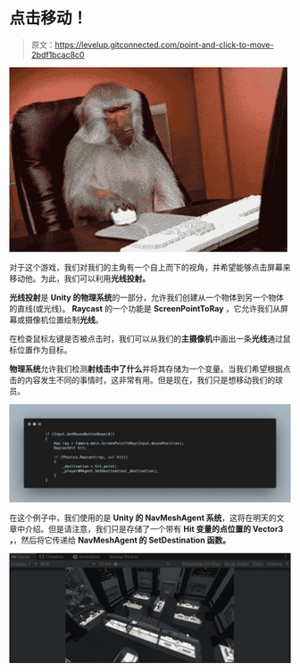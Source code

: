 # 点击移动！

> 原文：<https://levelup.gitconnected.com/point-and-click-to-move-2bdf1bcac8c0>

![](img/31133e313b25277f9bcb06352853f2f3.png)

对于这个游戏，我们对我们的主角有一个自上而下的视角，并希望能够点击屏幕来移动他。为此，我们可以利用**光线投射。**

**光线投射**是 **Unity 的物理系统**的一部分，允许我们创建从一个物体到另一个物体的直线(或光线)。 **Raycast** 的一个功能是 **ScreenPointToRay** ，它允许我们从屏幕或摄像机位置绘制**光线**。

在检查鼠标左键是否被点击时，我们可以从我们的**主摄像机**中画出一条**光线**通过鼠标位置作为目标。

**物理系统**允许我们检测**射线击中了什么**并将其存储为一个变量。当我们希望根据点击的内容发生不同的事情时，这非常有用。但是现在，我们只是想移动我们的球员。

![](img/3526890a3d2aca14922b6e8ed0ef466e.png)

在这个例子中，我们使用的是 **Unity 的 NavMeshAgent 系统**，这将在明天的文章中介绍。但是请注意，我们只是存储了一个带有 **Hit 变量的点位置的 **Vector3** ，**，然后将它传递给 **NavMeshAgent 的 **SetDestination 函数**。**

![](img/cf7e577a06c7d77acb6d84a1e81968ee.png)